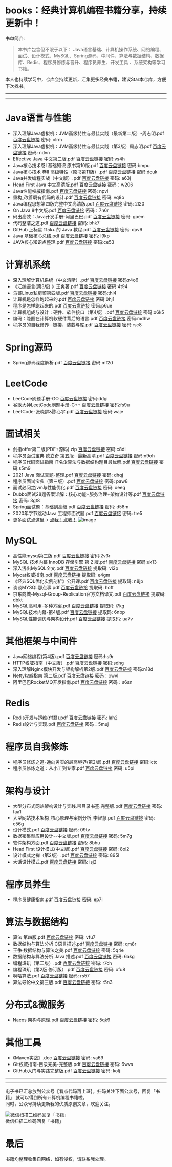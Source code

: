 
# books：经典计算机编程书籍分享，持续更新中！

书单简介:

> 本书库包含但不限于以下： Java语言基础、计算机操作系统、网络编程、面试、设计模式、MySQL、Spring源码、中间件、算法与数据结构、数据库、Redis、程序员修炼与晋升、程序员养生、开发工具
、系统架构等学习书籍。

本人也持续学习中，仓库会持续更新，汇集更多经典书籍，建议Star本仓库，方便下次找书。

---
---

# Java语言与性能
- 深入理解Java虚拟机：JVM高级特性与最佳实践（最新第二版）-周志明.pdf [百度云盘链接](https://pan.baidu.com/s/1bKG7VUpEm9VvfdtenTuKhA) 密码: olrm
- 深入理解Java虚拟机：JVM高级特性与最佳实践（第3版）周志明.pdf [百度云盘链接](https://pan.baidu.com/s/1sTnh6U0UYRcLh01klngJHA) 密码: ndvn
- Effective Java 中文第二版.pdf [百度云盘链接](https://pan.baidu.com/s/10AbCQijrNDvPNfIeRhxEKA) 密码:vs4h
- Java核心技术卷I 基础知识 原书第10版.pdf [百度云盘链接](https://pan.baidu.com/s/17DNM1NMPGdPiCkxELaau_Q) 密码:bmpu
- Java核心技术 卷II 高级特性（原书第11版）.pdf [百度云盘链接](https://pan.baidu.com/s/1JariIpiWaWJvfQaHC_ZQKw) 密码:dcuk
- Java并发编程实战（中文版）.pdf [百度云盘链接](https://pan.baidu.com/s/1UY1BJGej0lo3_y1kPN_9og) 密码: a63j
- Head First Java 中文高清版.pdf [百度云盘链接](https://pan.baidu.com/s/1omaOktAjaorIrr4NMrZkgw) 密码：w206
- Java性能权威指南.pdf [百度云盘链接](https://pan.baidu.com/s/15lcLjNnXeUIbtzD_InEpBw) 密码: npvl
- 重构_改善既有代码的设计.pdf [百度云盘链接](https://pan.baidu.com/s/1JeL-3--nWziKTiQjk2EVeg) 密码: vq8o
- Java编程思想第四版完整中文高清版.pdf [百度云盘链接](https://pan.baidu.com/s/1FhcegyDOE_zZOauk0E-L2A) 密码: 2l20
- On Java 8中文版.pdf [百度云盘链接](https://pan.baidu.com/s/1MJmt40GhJGB0Dba5flxZ2w) 密码：7n6r
- 码出高效：Java开发手册-阿里巴巴.pdf [百度云盘链接](https://pan.baidu.com/s/1smuqKSOVsF5VstPbjGmXZA) 密码: gpem
- 代码整洁之道.pdf [百度云盘链接](https://pan.baidu.com/s/15QHUlBpj8UA6bG3DhXtC4w) 密码: bhk7
- GitHub 上标星 115k+ 的 Java 教程.pdf [百度云盘链接](https://pan.baidu.com/s/1BDhEtB2S2OpSJV3sE1pCtw) 密码: dpv9
- Java 基础核心总结.pdf [百度云盘链接](https://pan.baidu.com/s/1WwhqYcmLE2qPu4B2pUqDUQ) 密码: l9kp
- JAVA核心知识点整理.pdf [百度云盘链接](https://pan.baidu.com/s/1DP2mDGDB74OOBiToAZtapg) 密码:ce53


# 计算机系统
- 深入理解计算机系统（中文清晰）.pdf [百度云盘链接](https://pan.baidu.com/s/1ZTwhL4mNiaJp34AL895ehg) 密码:r4o6
- 《汇编语言(第3版) 》王爽著.pdf [百度云盘链接](https://pan.baidu.com/s/12iXYMj2AMeawmXb60zNOXQ) 密码:4t94
- 鸟哥Linux私房菜第四版.pdf [百度云盘链接](https://pan.baidu.com/s/1OaXc8RCmnYhsTzgy635fjA) 密码:thl4
- 计算机是怎样跑起来的.pdf [百度云盘链接](https://pan.baidu.com/s/1_9L1iB_Xs69Dk9zYt5Xxcg) 密码:0hj1
- 程序是怎样跑起来的.pdf [百度云盘链接](https://pan.baidu.com/s/15ld16gFS9dwla6K3iLQ5HA) 密码:p6ue
- 计算机组成与设计：硬件、软件接口（第4版）.pdf [百度云盘链接](https://pan.baidu.com/s/1ybhL-30EnZOjqUluudEMZg) 密码:o6k5
- 编码：隐匿在计算机软硬件背后的语言.pdf [百度云盘链接](https://pan.baidu.com/s/1YIH5EQofnAjhhecn6ZSK9A) 密码:mdhw
- 程序员的自我修养--链接、装载与库.pdf [百度云盘链接](https://pan.baidu.com/s/12Vz9nAr6uebSyt4crZoyhg) 密码:rsc8


# Spring源码
- Spring源码深度解析.pdf [百度云盘链接](https://pan.baidu.com/s/1QeOsbcM_lEZEtterbCurww) 密码:mf2d


# LeetCode
- LeeCode刷题手册-GO [百度云盘链接](https://pan.baidu.com/s/1aZVAQwsxiHEawnkxB0IH2g) 密码:ddgi
- 谷歌大神LeetCode刷题手册-C++ [百度云盘链接](https://pan.baidu.com/s/15vTMMngdKZTrLLwxfZeHNw) 密码:fs9u
- LeetCode-张晓翀&陈心宇.pdf [百度云盘链接](https://pan.baidu.com/s/1DIJAgFDBi8ed4GBnYOqKxg) 密码:waje


# 面试相关
- 剑指offer第二版(PDF+源码).zip [百度云盘链接](https://pan.baidu.com/s/1z5AwS0xgqFKOSMSzVmKRaw) 密码:c8dl
- 程序员面试宝典 欧立奇 第五版--最新高清.pdf [百度云盘链接](https://pan.baidu.com/s/1asQHlH0V_cj4VFA3adwpoQ) 密码:n9oh
- 程序员代码面试指南 IT名企算法与数据结构题目最优解.pdf [百度云盘链接](https://pan.baidu.com/s/1uGMkKDXndKQrTbUb1-lGaw) 密码:s5m9
- 2021 Java 面试真题-整理.pdf [百度云盘链接](https://pan.baidu.com/s/1Rywt6IYcrSCKsHG4beI11A) 密码: dhqj
- 程序员面试宝典（第三版）.pdf [百度云盘链接](https://pan.baidu.com/s/1JmVoOd_QRuMNXoBw3WmtVQ) 密码: paw8
- 面试必问之jvm与性能优化.pdf [百度云盘链接](https://pan.baidu.com/s/1IUt3_tdIqMh77uGmvXZTMg) 密码: oeeg
- Dubbo面试28题答案详解：核心功能+服务治理+架构设计等.pdf [百度云盘链接](https://pan.baidu.com/s/1PseWfSJEVoCImjIhRXBIXg) 密码: 3gt8
- Spring面试题：基础到高级.pdf [百度云盘链接](https://pan.baidu.com/s/1FYk9TY7BXpv62Y4i2XZTkg) 密码: d58m
- 2020年字节跳动Java 工程师面试题.pdf [百度云盘链接](https://pan.baidu.com/s/13tGvFrkjpW0px3WayCUuug) 密码: tre5
- 更多面试点这里-> [点我！点我！](https://github.com/iam-tin/books/blob/main/interview/interview.md)
![image](https://iam-tin.github.io/tin-example-figure/interview/main_page.png)


# MySQL
- 高性能mysql第三版.pdf [百度云盘链接](https://pan.baidu.com/s/1FAGsXHxGhEzpYx3vike6WQ) 密码:2v3r
- MySQL 技术内幕 InnoDB 存储引擎 第 2 版.pdf [百度云盘链接](https://pan.baidu.com/s/11LYWpd8EG6ZpADLDfeF2Qg) 密码:uk13
- 深入浅出MySQL全文.pdf [百度云盘链接](https://pan.baidu.com/s/17IWG7mzCgArwcE7dFRhGQA) 提取码: vi2p
- Mycat权威指南.pdf [百度云盘链接](https://pan.baidu.com/s/1ts0SkbIizepJ-W4OhFH6Xg) 提取码: e4gm
- 《经典SQL优化实例剖析》公开课.pdf [百度云盘链接](https://pan.baidu.com/s/1GqvFPTd-4sYC5ybIJvn8tg) 提取码: n8jp
- 谈谈MYSQL那点事.pdf [百度云盘链接](https://pan.baidu.com/s/1fxxZFmIT8HOSFIDKfUg6mA) 提取码: hoft
- 京东商城-Mysql-Group-Replication官方文档译文.pdf [百度云盘链接](https://pan.baidu.com/s/1NSk-1hDyeDDoEmx2fc_1iQ) 提取码: dbkt
- MySQL高可用-多种方案.pdf [百度云盘链接](https://pan.baidu.com/s/18_Y32pP66RiffuuZ0ljFcw) 提取码: i7kg
- MySQL技术内幕-第4版.pdf [百度云盘链接](https://pan.baidu.com/s/1ZzTt1zHTRYNDReuRcACfvQ) 提取码: 6nbp
- MySQL性能调优与架构设计.pdf [百度云盘链接](https://pan.baidu.com/s/1Vzi8AI3O58ZHHpOck-8CEA) 提取码: ua7v


# 其他框架与中间件
- Java网络编程(第4版).pdf [百度云盘链接](https://pan.baidu.com/s/1Pt2asKNVDrqfC_qu4MB9ew) 密码:hs9r
- HTTP权威指南（中文版）.pdf [百度云盘链接](https://pan.baidu.com/s/1Bx2tp0bjXIL0jfu2XX5fdg) 密码:sdhg
- 深入理解Nginx模块开发与架构解析第2版.pdf [百度云盘链接](https://pan.baidu.com/s/10nWZq_69wIiwphVYoD4iYg) 密码:n18d
- Netty权威指南 第二版.pdf [百度云盘链接](https://pan.baidu.com/s/1Da9PhwPz62xqLYJLdgpeYw) 密码：owvl
- 阿里巴巴RocketMQ开发指南.pdf [百度云盘链接](https://pan.baidu.com/s/1WuP-twP0Webk7QI6SWAqDA) 密码：s6sn


# Redis
- Redis开发与运维(付磊).pdf [百度云盘链接](https://pan.baidu.com/s/1iZU98J1BSbM8810uVSH7DQ) 密码: lah2
- Redis设计与实现.pdf [百度云盘链接](https://pan.baidu.com/s/1DF_Mni6JJHHPMIePRBXEsg) 密码：5muj

# 程序员自我修炼
- 程序员修炼之道-通向务实的最高境界(第2版).pdf [百度云盘链接](https://pan.baidu.com/s/1QJ3LLs-W8oBlIpH7skXJ9Q) 密码:lctc 
- 程序员修炼之道：从小工到专家.pdf [百度云盘链接](https://pan.baidu.com/s/1JPGgTX6DiNyhkzlZgXlo7w) 密码: u5pi

# 架构与设计
- 大型分布式网站架构设计与实践.带目录书签.完整版.pdf [百度云盘链接](https://pan.baidu.com/s/14A95ijWo3TN01yqK9M8jfQ) 密码: faa1
- 大型网站技术架构_核心原理与案例分析_李智慧.pdf [百度云盘链接](https://pan.baidu.com/s/1eeCUMPVYEXv4X5suySP-Xg) 密码: c56g
- 设计模式.pdf [百度云盘链接](https://pan.baidu.com/s/1N_cHPE897Ozwn0hFefOVKw) 密码: 09tv
- 数据密集型应⽤设计--中文版.pdf [百度云盘链接](https://pan.baidu.com/s/1NC5UMR3wp8KYdN7ZaYYpkw) 密码: 5m7g
- 软件架构方面.pdf [百度云盘链接](https://pan.baidu.com/s/1JzbISPxf2nFmrpOpgHOn6w) 密码: 8bhu
- Head First 设计模式(中文版).pdf [百度云盘链接](https://pan.baidu.com/s/1qMHSI7KtItqpvh6rCHF4Gg) 密码: 8oi2
- 设计模式之禅（第2版）.pdf [百度云盘链接](https://pan.baidu.com/s/1DUDV04pkWtW9eFo1X1DynQ) 密码: 895l
- 大话设计模式.pdf [百度云盘链接](https://pan.baidu.com/s/14U9j9WyEeklLQnQvh5-hhQ) 密码: isj2

# 程序员养生
- 程序员健康指南.pdf [百度云盘链接](https://pan.baidu.com/s/1Bdm630hi2n24Rx7SZHVOSA) 密码: ep7l

# 算法与数据结构
- 算法 第四版.pdf [百度云盘链接](https://pan.baidu.com/s/1eoz_bJyUy0ElLHAlcLqCiQ) 密码: vfu7
- 数据结构与算法分析 C语言描述.pdf [百度云盘链接](https://pan.baidu.com/s/1WugTN_Smt0yGmH4fvi21EA) 密码: qm8r
- 王争·数据结构与算法之美.pdf [百度云盘链接](https://pan.baidu.com/s/19qlbL5JU_IAYwYTkg-teYg) 密码: 5q4e
- 数据结构与算法分析 Java 描述.pdf [百度云盘链接](https://pan.baidu.com/s/1vWX8EvM4gwywxKFnZNpUXA) 密码: 6akg
- 编程珠玑（第二版）.pdf [百度云盘链接](https://pan.baidu.com/s/1_wJmvnvEJ3cX0lBqj71Ixg) 密码: r7ch
- 编程珠玑（第2版 修订版）.pdf [百度云盘链接](https://pan.baidu.com/s/1arEUvbUa_l9VmKzaUPSkKA) 密码: ofu8
- 啊哈算法.pdf [百度云盘链接](https://pan.baidu.com/s/1RFkPp3uWFddk5jkobhvFUw) 密码: rs57
- 算法导论中文第三版.pdf [百度云盘链接](https://pan.baidu.com/s/1NE642LisMe7f8SieC4vnUQ) 密码: r5n3

# 分布式&微服务
- Nacos 架构与原理.pdf [百度云盘链接](https://pan.baidu.com/s/1Mp63AJOLqySizQGgddfbkA) 密码: 5qk9

# 其他工具
- 《Maven实战》.doc [百度云盘链接](https://pan.baidu.com/s/1xof8HYwLcJhy-eKxhy2z8w) 密码: va69
- Git权威指南-目录完美-完整版.pdf [百度云盘链接](https://pan.baidu.com/s/101n039Ex7kID4xxi4pDHyQ) 密码: 6wvs
- GitHub入门与实践完整版.pdf [百度云盘链接](https://pan.baidu.com/s/1BYJ2n6DKhD2yh6J--TAR6Q) 密码: kolj

---
---

电子书已汇总放到公众号【看点代码再上班】，扫码关注下面公众号，回复「书籍」 就可以得到所有计算机编程书籍啦。  
同时，公众号持续更新我的优质原创文章，欢迎关注。

![微信扫描二维码回复「书籍」](https://bcn.135editor.com/files/9695546/a7/af2/bige-92149-9470-undefined-6-a7af26d7391bd715ebb1d81d6f854857.png)  
微信扫描二维码回复「书籍」


# 最后
书籍均整理收集自网络，如有侵权，请联系我处理。





